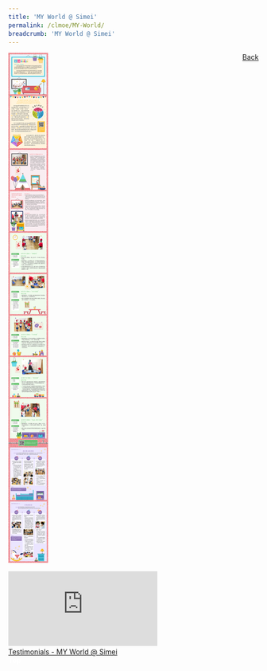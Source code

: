 ```yaml
---
title: 'MY World @ Simei'
permalink: /clmoe/MY-World/
breadcrumb: 'MY World @ Simei'
---
```

<a href="/gallery/华文学习展示区-chinese-exhibitions-c/preschool/" style="float:right;">Back</a>
 <img src="/images/CL-MYWorld-Poster.jpg"><br/>
<div class="video-container">
  <iframe src="https://www.youtube.com/embed/videoseries?list=PLuTO8rGQo6EsnhXViBpxJxNd7sEBcGLVn" frameborder="0" allow="accelerometer; autoplay; encrypted-media; gyroscope; picture-in-picture" allowfullscreen></iframe></div>
<a href="/clmoe/MYWORLD testimonials 150820.pdf" download>Testimonials - MY World @ Simei</a>

<div class="btntop"><a href="#top" style="text-decoration:none;"><span style="color:white"><b>Top</b></span></a></div>
